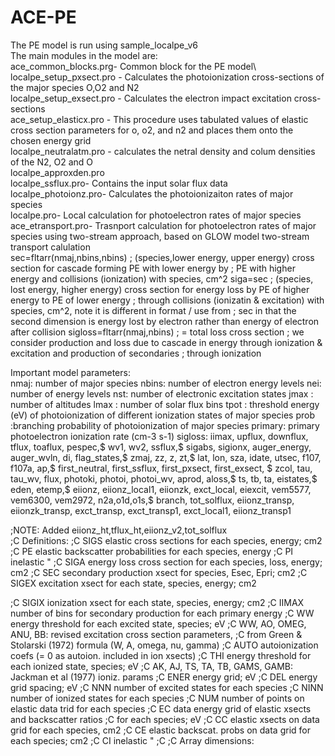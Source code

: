 # ACE-PE
The PE model is run using sample_localpe_v6\
The main modules in the model are:\
ace_common_blocks.prg- Common block for the PE model\ 
localpe_setup_pxsect.pro - Calculates the photoionization cross-sections of the major species O,O2 and N2\
localpe_setup_exsect.pro - Calculates the electron impact excitation cross-sections \
ace_setup_elasticx.pro - This procedure uses tabulated values of elastic cross section parameters for o, o2, and n2 and places them onto the chosen energy grid\
localpe_neutralatm.pro - calculates the netral density and colum densities of the N2, O2 and O\
localpe_approxden.pro\
localpe_ssflux.pro- Contains the input solar flux data\
localpe_photoionz.pro- Calculates the photoionizaiton rates of major species\
localpe.pro- Local calculation for photoelectron rates of major species\
ace_etransport.pro- Trasnport calculation for photoelectron rates of major species using two-stream approach, based on GLOW model two-stream transport calulation \
sec=fltarr(nmaj,nbins,nbins) ; (species,lower energy, upper energy) cross section for cascade forming PE with lower energy by 
; PE with higher energy and collisions (ionization) with species, cm^2
siga=sec ; (species, lost energy, higher energy) cross section for energy loss by PE of higher energy to PE of lower energy
                                ; through collisions (ionizatin & excitation) with species, cm^2, note it is different in format / use from
                                ; sec in that the second dimension is energy lost by electron rather than energy of electron after collision
sigloss=fltarr(nmaj,nbins) ; = total loss cross section
; we consider production and loss due to cascade in energy through ionization & excitation and production of secondaries 
; through ionization



Important model parameters:\
nmaj:  number of major species
nbins: number of electron energy levels
nei: number of energy levels
nst: number of electronic excitation states
jmax : number of altitudes
lmax : number of solar flux bins
tpot : threshold energy (eV) of photoionization of different ionization states of  major species
prob :branching probability of photoionization of major species
primary: primary photoelectron ionization rate (cm-3 s-1)
sigloss:
iimax,
upflux,
downflux,
tflux,
toaflux,
pespec,$
wv1,
wv2,
ssflux,$
sigabs,
sigionx,
auger_energy,
auger_wvln,
di,
flag_states,$
zmaj,
zz,
z,
zt,$
lat,
lon,
sza,
idate,
utsec,
f107,
f107a,
ap,$
first_neutral,
first_ssflux,
first_pxsect,
first_exsect, $
zcol,
tau,
tau_wv,
flux,
photoki,
photoi,
photoi_wv,
aprod,
aloss,$
ts,
tb, 
ta, 
eistates,$
eden,
etemp,$
eiionz,
eiionz_local1,
eiionzk,
exct_local,
eiexcit,
vem5577,
vem6300,
vem2972,
n2a,o1d,o1s,$
branch,
tot_solflux,
eiionz_transp,
eiionzk_transp,
exct_transp,
exct_transp1,
exct_local1,
eiionz_transp1

;NOTE: Added eiionz_ht,tflux_ht,eiionz_v2,tot_solflux       
;C Definitions:
;C SIGS   elastic cross sections for each species, energy; cm2
;C PE     elastic backscatter probabilities for each species, energy
;C PI     inelastic  "
;C SIGA   energy loss cross section for each species, loss, energy; cm2
;C SEC    secondary production xsect for species, Esec, Epri; cm2
;C SIGEX  excitation xsect for each state, species, energy; cm2

;C SIGIX  ionization xsect for each state, species, energy; cm2
;C IIMAX  number of bins for secondary production for each primary energy
;C WW     energy threshold for each excited state, species; eV
;C WW, AO, OMEG, ANU, BB: revised excitation cross section parameters,
;C        from Green & Stolarski (1972) formula (W, A, omega, nu, gamma)
;C AUTO   autoionization coefs (= 0 as autoion. included in ion xsects)
;C THI    energy threshold for each ionized state, species; eV
;C AK, AJ, TS, TA, TB, GAMS, GAMB:  Jackman et al (1977) ioniz. params
;C ENER   energy grid; eV
;C DEL    energy grid spacing; eV
;C NNN    number of excited states for each species
;C NINN   number of ionized states for each species
;C NUM    number of points on elastic data trid for each species
;C EC     data energy grid of elastic xsects and backscatter ratios
;C        for each species; eV
;C CC     elastic xsects on data grid for each species, cm2
;C CE     elastic backscat. probs on data grid for each species; cm2
;C CI     inelastic "
;C
;C Array dimensions:

